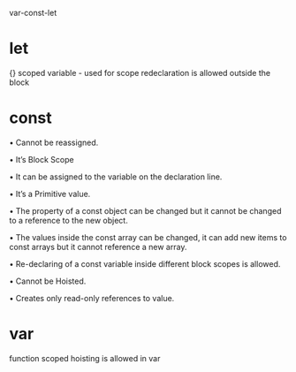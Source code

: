 var-const-let

# let 
{} scoped variable - used for scope 
redeclaration is allowed outside the block

# const

• Cannot be reassigned.

• It’s Block Scope

• It can be assigned to the variable on the declaration line.

• It’s a Primitive value.

• The property of a const object can be changed but it cannot be changed to a reference to the new object.

• The values inside the const array can be changed, it can add new items to const arrays but it cannot reference a new array.

• Re-declaring of a const variable inside different block scopes is allowed.

• Cannot be Hoisted.

• Creates only read-only references to value.

# var 
function scoped 
hoisting is allowed in var 